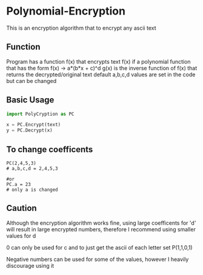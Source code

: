 # Polynomial-Encryption
This is an encryption algorithm that to encrypt any ascii text

## Function
Program has a function f(x) that encrypts text
f(x) if a polynomial function that has the form f(x) -> a*(b*x + c)^d
g(x) is the inverse function of f(x) that returns the decrypted/original text
default a,b,c,d values are set in the code but can be changed

## Basic Usage
```py
import PolyCryption as PC

x = PC.Encrypt(text)
y = PC.Decrypt(x)
```

## To change coefficents
```
PC(2,4,5,3)
# a,b,c,d = 2,4,5,3

#or
PC.a = 23
# only a is changed
```

## Caution 

Although the encryption algorithm works fine, using large coefficents for 'd' will result in large encrypted numbers, therefore I recommend using smaller values for d

0 can only be used for c
and to just get the ascii of each letter set P(1,1,0,1)

Negative numbers can be used for some of the values, however I heavily discourage using it
